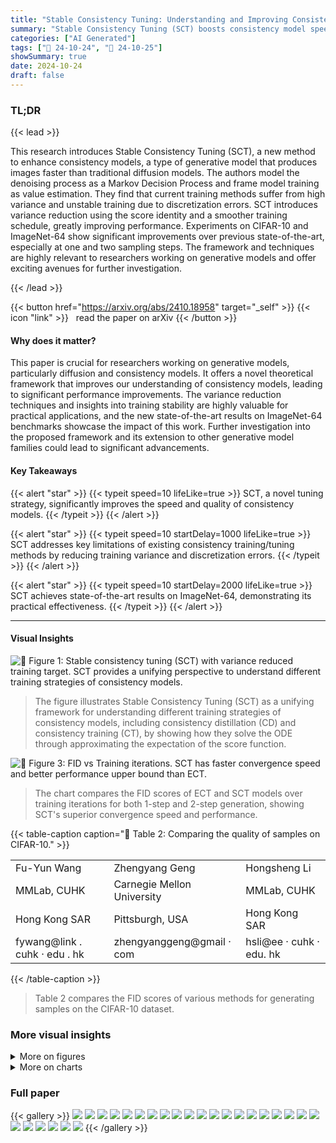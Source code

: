 ```yaml
---
title: "Stable Consistency Tuning: Understanding and Improving Consistency Models"
summary: "Stable Consistency Tuning (SCT) boosts consistency model speed and quality by reducing training variance and discretization errors, achieving new state-of-the-art results on ImageNet-64."
categories: ["AI Generated"]
tags: ["🔖 24-10-24", "🤗 24-10-25"]
showSummary: true
date: 2024-10-24
draft: false
---
```


### TL;DR


{{< lead >}}

This research introduces Stable Consistency Tuning (SCT), a new method to enhance consistency models, a type of generative model that produces images faster than traditional diffusion models.  The authors model the denoising process as a Markov Decision Process and frame model training as value estimation.  They find that current training methods suffer from high variance and unstable training due to discretization errors. SCT introduces variance reduction using the score identity and a smoother training schedule, greatly improving performance.  Experiments on CIFAR-10 and ImageNet-64 show significant improvements over previous state-of-the-art, especially at one and two sampling steps.  The framework and techniques are highly relevant to researchers working on generative models and offer exciting avenues for further investigation.

{{< /lead >}}


{{< button href="https://arxiv.org/abs/2410.18958" target="_self" >}}
{{< icon "link" >}} &nbsp; read the paper on arXiv
{{< /button >}}

#### Why does it matter?
This paper is crucial for researchers working on generative models, particularly diffusion and consistency models. It offers a novel theoretical framework that improves our understanding of consistency models, leading to significant performance improvements.  The variance reduction techniques and insights into training stability are highly valuable for practical applications, and the new state-of-the-art results on ImageNet-64 benchmarks showcase the impact of this work. Further investigation into the proposed framework and its extension to other generative model families could lead to significant advancements.
#### Key Takeaways

{{< alert "star" >}}
{{< typeit speed=10 lifeLike=true >}} SCT, a novel tuning strategy, significantly improves the speed and quality of consistency models. {{< /typeit >}}
{{< /alert >}}

{{< alert "star" >}}
{{< typeit speed=10 startDelay=1000 lifeLike=true >}} SCT addresses key limitations of existing consistency training/tuning methods by reducing training variance and discretization errors. {{< /typeit >}}
{{< /alert >}}

{{< alert "star" >}}
{{< typeit speed=10 startDelay=2000 lifeLike=true >}} SCT achieves state-of-the-art results on ImageNet-64, demonstrating its practical effectiveness. {{< /typeit >}}
{{< /alert >}}

------
#### Visual Insights



![](figures/figures_2_0.png "🔼 Figure 1: Stable consistency tuning (SCT) with variance reduced training target. SCT provides a unifying perspective to understand different training strategies of consistency models.")

> The figure illustrates Stable Consistency Tuning (SCT) as a unifying framework for understanding different training strategies of consistency models, including consistency distillation (CD) and consistency training (CT), by showing how they solve the ODE through approximating the expectation of the score function.





![](charts/charts_8_0.png "🔼 Figure 3: FID vs Training iterations. SCT has faster convergence speed and better performance upper bound than ECT.")

> The chart compares the FID scores of ECT and SCT models over training iterations for both 1-step and 2-step generation, showing SCT's superior convergence speed and performance.





{{< table-caption caption="🔽 Table 2: Comparing the quality of samples on CIFAR-10." >}}
<table id='2' style='font-size:16px'><tr><td>Fu-Yun Wang</td><td>Zhengyang Geng</td><td>Hongsheng Li</td></tr><tr><td>MMLab, CUHK</td><td>Carnegie Mellon University</td><td>MMLab, CUHK</td></tr><tr><td>Hong Kong SAR</td><td>Pittsburgh, USA</td><td>Hong Kong SAR</td></tr><tr><td>fywang@link . cuhk · edu . hk</td><td>zhengyanggeng@gmail · com</td><td>hsli@ee · cuhk · edu. hk</td></tr></table>{{< /table-caption >}}

> Table 2 compares the FID scores of various methods for generating samples on the CIFAR-10 dataset.



### More visual insights

<details>
<summary>More on figures
</summary>


![](figures/figures_5_0.png "🔼 Figure 2: Phasing the ODE path along the time axis for consistency training. We visualize both training and inference techniques in discrete form for easier understanding.")

> Figure 2 illustrates the difference between one-step inference and edge-skipping multistep inference in consistency models by visualizing the ODE solving process and bootstrapping prediction.


![](figures/figures_18_0.png "🔼 Figure 1: Stable consistency tuning (SCT) with variance reduced training target. SCT provides a unifying perspective to understand different training strategies of consistency models.")

> The figure illustrates stable consistency tuning (SCT) by showing how it reduces variance in the training target compared to other consistency training methods, unifying different training strategies under a single framework.


![](figures/figures_19_0.png "🔼 Figure 1: Stable consistency tuning (SCT) with variance reduced training target. SCT provides a unifying perspective to understand different training strategies of consistency models.")

> The figure illustrates the Stable Consistency Tuning (SCT) framework, highlighting how it unifies and improves different training strategies for consistency models by incorporating variance-reduced learning.


![](figures/figures_20_0.png "🔼 Figure 1: Stable consistency tuning (SCT) with variance reduced training target. SCT provides a unifying perspective to understand different training strategies of consistency models.")

> The figure illustrates Stable Consistency Tuning (SCT) and how it unifies different training strategies of consistency models by variance reduction.


![](figures/figures_21_0.png "🔼 Figure 1: Stable consistency tuning (SCT) with variance reduced training target. SCT provides a unifying perspective to understand different training strategies of consistency models.")

> The figure illustrates Stable Consistency Tuning (SCT) by comparing different training strategies of consistency models and highlighting how SCT reduces training variance.


![](figures/figures_22_0.png "🔼 Figure 1: Stable consistency tuning (SCT) with variance reduced training target. SCT provides a unifying perspective to understand different training strategies of consistency models.")

> The figure illustrates Stable Consistency Tuning (SCT) which incorporates variance-reduced learning using the score identity, providing a unifying perspective to understand different training strategies of consistency models.


![](figures/figures_23_0.png "🔼 Figure 1: Stable consistency tuning (SCT) with variance reduced training target. SCT provides a unifying perspective to understand different training strategies of consistency models.")

> The figure illustrates Stable Consistency Tuning (SCT) and how it unifies and improves upon different training strategies of consistency models by reducing variance and providing a novel understanding of the training process.


![](figures/figures_24_0.png "🔼 Figure 13: 1-step samples from class-conditional SCT trained on ImageNet-64 (FID 2.23). Each row corresponds to a different class.")

> The figure shows 1-step samples generated by class-conditional Stable Consistency Tuning (SCT) on ImageNet-64, achieving a Fréchet Inception Distance (FID) score of 2.23.


![](figures/figures_25_0.png "🔼 Figure 13: 1-step samples from class-conditional SCT trained on ImageNet-64 (FID 2.23). Each row corresponds to a different class.")

> The figure displays 1-step samples generated from a class-conditional Stable Consistency Tuning (SCT) model trained on the ImageNet-64 dataset, achieving a Fréchet Inception Distance (FID) score of 2.23.


![](figures/figures_26_0.png "🔼 Figure 13: 1-step samples from class-conditional SCT trained on ImageNet-64 (FID 2.23). Each row corresponds to a different class.")

> The figure displays 1-step samples generated by class-conditional Stable Consistency Tuning (SCT) on ImageNet-64, achieving a Fréchet Inception Distance (FID) score of 2.23.


</details>



<details>
<summary>More on charts
</summary>


![](charts/charts_9_0.png "🔼 Figure 4: The effectiveness of variance reduced training target.")

> The chart compares the 1-step and 2-step FID scores for different training methods, demonstrating the effectiveness of variance reduction techniques.


![](charts/charts_9_1.png "🔼 Figure 5: The effectiveness of edge-skipping multi-step sampling.")

> The chart displays the FID scores for different eta values (η) during the training process of a multistep sampling method, showing how different eta values affect the performance.


![](charts/charts_9_2.png "🔼 Figure 6: The effectiveness of classifier-free guidance on consistency models.")

> The chart displays the impact of classifier-free guidance (CFG) strength on 1-step and 2-step FID scores for consistency models, showing performance variation at different CFG strengths and iteration numbers.


</details>



### Full paper

{{< gallery >}}
<img src="paper_images/1.png" class="grid-w50 md:grid-w33 xl:grid-w25" />
<img src="paper_images/2.png" class="grid-w50 md:grid-w33 xl:grid-w25" />
<img src="paper_images/3.png" class="grid-w50 md:grid-w33 xl:grid-w25" />
<img src="paper_images/4.png" class="grid-w50 md:grid-w33 xl:grid-w25" />
<img src="paper_images/5.png" class="grid-w50 md:grid-w33 xl:grid-w25" />
<img src="paper_images/6.png" class="grid-w50 md:grid-w33 xl:grid-w25" />
<img src="paper_images/7.png" class="grid-w50 md:grid-w33 xl:grid-w25" />
<img src="paper_images/8.png" class="grid-w50 md:grid-w33 xl:grid-w25" />
<img src="paper_images/9.png" class="grid-w50 md:grid-w33 xl:grid-w25" />
<img src="paper_images/10.png" class="grid-w50 md:grid-w33 xl:grid-w25" />
<img src="paper_images/11.png" class="grid-w50 md:grid-w33 xl:grid-w25" />
<img src="paper_images/12.png" class="grid-w50 md:grid-w33 xl:grid-w25" />
<img src="paper_images/13.png" class="grid-w50 md:grid-w33 xl:grid-w25" />
<img src="paper_images/14.png" class="grid-w50 md:grid-w33 xl:grid-w25" />
<img src="paper_images/15.png" class="grid-w50 md:grid-w33 xl:grid-w25" />
<img src="paper_images/16.png" class="grid-w50 md:grid-w33 xl:grid-w25" />
<img src="paper_images/17.png" class="grid-w50 md:grid-w33 xl:grid-w25" />
<img src="paper_images/18.png" class="grid-w50 md:grid-w33 xl:grid-w25" />
<img src="paper_images/19.png" class="grid-w50 md:grid-w33 xl:grid-w25" />
<img src="paper_images/20.png" class="grid-w50 md:grid-w33 xl:grid-w25" />
<img src="paper_images/21.png" class="grid-w50 md:grid-w33 xl:grid-w25" />
<img src="paper_images/22.png" class="grid-w50 md:grid-w33 xl:grid-w25" />
<img src="paper_images/23.png" class="grid-w50 md:grid-w33 xl:grid-w25" />
<img src="paper_images/24.png" class="grid-w50 md:grid-w33 xl:grid-w25" />
<img src="paper_images/25.png" class="grid-w50 md:grid-w33 xl:grid-w25" />
<img src="paper_images/26.png" class="grid-w50 md:grid-w33 xl:grid-w25" />
{{< /gallery >}}